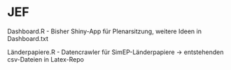 # JEF

Dashboard.R - Bisher Shiny-App für Plenarsitzung, weitere Ideen in Dashboard.txt

Länderpapiere.R - Datencrawler für SimEP-Länderpapiere -> entstehenden csv-Dateien in Latex-Repo